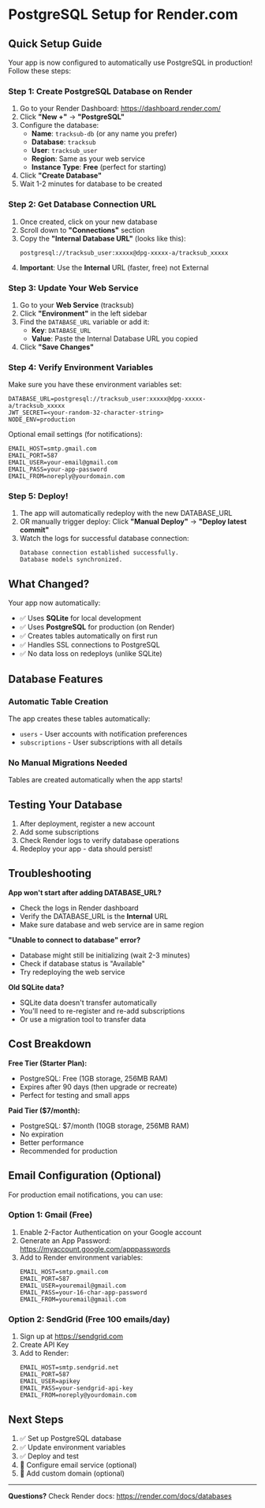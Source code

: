 # PostgreSQL Setup for Render.com

## Quick Setup Guide

Your app is now configured to automatically use PostgreSQL in production! Follow these steps:

### Step 1: Create PostgreSQL Database on Render

1. Go to your Render Dashboard: https://dashboard.render.com/
2. Click **"New +"** → **"PostgreSQL"**
3. Configure the database:
   - **Name**: `tracksub-db` (or any name you prefer)
   - **Database**: `tracksub`
   - **User**: `tracksub_user`
   - **Region**: Same as your web service
   - **Instance Type**: **Free** (perfect for starting)
4. Click **"Create Database"**
5. Wait 1-2 minutes for database to be created

### Step 2: Get Database Connection URL

1. Once created, click on your new database
2. Scroll down to **"Connections"** section
3. Copy the **"Internal Database URL"** (looks like this):
   ```
   postgresql://tracksub_user:xxxxx@dpg-xxxxx-a/tracksub_xxxxx
   ```
4. **Important**: Use the **Internal** URL (faster, free) not External

### Step 3: Update Your Web Service

1. Go to your **Web Service** (tracksub)
2. Click **"Environment"** in the left sidebar
3. Find the `DATABASE_URL` variable or add it:
   - **Key**: `DATABASE_URL`
   - **Value**: Paste the Internal Database URL you copied
4. Click **"Save Changes"**

### Step 4: Verify Environment Variables

Make sure you have these environment variables set:

```
DATABASE_URL=postgresql://tracksub_user:xxxxx@dpg-xxxxx-a/tracksub_xxxxx
JWT_SECRET=<your-random-32-character-string>
NODE_ENV=production
```

Optional email settings (for notifications):
```
EMAIL_HOST=smtp.gmail.com
EMAIL_PORT=587
EMAIL_USER=your-email@gmail.com
EMAIL_PASS=your-app-password
EMAIL_FROM=noreply@yourdomain.com
```

### Step 5: Deploy!

1. The app will automatically redeploy with the new DATABASE_URL
2. OR manually trigger deploy: Click **"Manual Deploy"** → **"Deploy latest commit"**
3. Watch the logs for successful database connection:
   ```
   Database connection established successfully.
   Database models synchronized.
   ```

## What Changed?

Your app now automatically:
- ✅ Uses **SQLite** for local development
- ✅ Uses **PostgreSQL** for production (on Render)
- ✅ Creates tables automatically on first run
- ✅ Handles SSL connections to PostgreSQL
- ✅ No data loss on redeploys (unlike SQLite)

## Database Features

### Automatic Table Creation
The app creates these tables automatically:
- `users` - User accounts with notification preferences
- `subscriptions` - User subscriptions with all details

### No Manual Migrations Needed
Tables are created automatically when the app starts!

## Testing Your Database

1. After deployment, register a new account
2. Add some subscriptions
3. Check Render logs to verify database operations
4. Redeploy your app - data should persist!

## Troubleshooting

**App won't start after adding DATABASE_URL?**
- Check the logs in Render dashboard
- Verify the DATABASE_URL is the **Internal** URL
- Make sure database and web service are in same region

**"Unable to connect to database" error?**
- Database might still be initializing (wait 2-3 minutes)
- Check if database status is "Available"
- Try redeploying the web service

**Old SQLite data?**
- SQLite data doesn't transfer automatically
- You'll need to re-register and re-add subscriptions
- Or use a migration tool to transfer data

## Cost Breakdown

**Free Tier (Starter Plan):**
- PostgreSQL: Free (1GB storage, 256MB RAM)
- Expires after 90 days (then upgrade or recreate)
- Perfect for testing and small apps

**Paid Tier ($7/month):**
- PostgreSQL: $7/month (10GB storage, 256MB RAM)
- No expiration
- Better performance
- Recommended for production

## Email Configuration (Optional)

For production email notifications, you can use:

### Option 1: Gmail (Free)
1. Enable 2-Factor Authentication on your Google account
2. Generate an App Password: https://myaccount.google.com/apppasswords
3. Add to Render environment variables:
   ```
   EMAIL_HOST=smtp.gmail.com
   EMAIL_PORT=587
   EMAIL_USER=youremail@gmail.com
   EMAIL_PASS=your-16-char-app-password
   EMAIL_FROM=youremail@gmail.com
   ```

### Option 2: SendGrid (Free 100 emails/day)
1. Sign up at https://sendgrid.com
2. Create API Key
3. Add to Render:
   ```
   EMAIL_HOST=smtp.sendgrid.net
   EMAIL_PORT=587
   EMAIL_USER=apikey
   EMAIL_PASS=your-sendgrid-api-key
   EMAIL_FROM=noreply@yourdomain.com
   ```

## Next Steps

1. ✅ Set up PostgreSQL database
2. ✅ Update environment variables
3. ✅ Deploy and test
4. 🔄 Configure email service (optional)
5. 🔄 Add custom domain (optional)

---

**Questions?** Check Render docs: https://render.com/docs/databases
